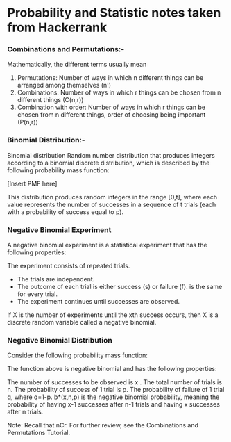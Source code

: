 # Probability and Statistic notes taken from Hackerrank


### Combinations and Permutations:-
Mathematically, the different terms usually mean
1. Permutations: Number of ways in which n different things can be arranged among themselves (n!)
2. Combinations: Number of ways in which r things can be chosen from n different things (C(n,r))
3. Combination with order: Number of ways in which r things can be chosen from n different things, order of choosing being important (P(n,r))


### Binomial Distribution:-
Binomial distribution
Random number distribution that produces integers according to a binomial discrete distribution, which is described by the following probability mass function:


[Insert PMF here]
 

This distribution produces random integers in the range [0,t], where each value represents the number of successes in a sequence of t trials (each with a probability of success equal to p).


### Negative Binomial Experiment
A negative binomial experiment is a statistical experiment that has the following properties:

The experiment consists of  repeated trials.
- The trials are independent.
- The outcome of each trial is either success (s) or failure (f).
  is the same for every trial.
- The experiment continues until  successes are observed. 

If X is the number of experiments until the xth success occurs, then X is a discrete random variable called a negative binomial.

### Negative Binomial Distribution
Consider the following probability mass function:

The function above is negative binomial and has the following properties:

The number of successes to be observed is x .
The total number of trials is n.
The probability of success of 1 trial is p.
The probability of failure of 1 trial q, where q=1-p.
b*(x,n,p) is the negative binomial probability, meaning the probability of having x-1 successes after n-1 trials and having x successes after n trials. 

Note: Recall that nCr. For further review, see the Combinations and Permutations Tutorial. 
